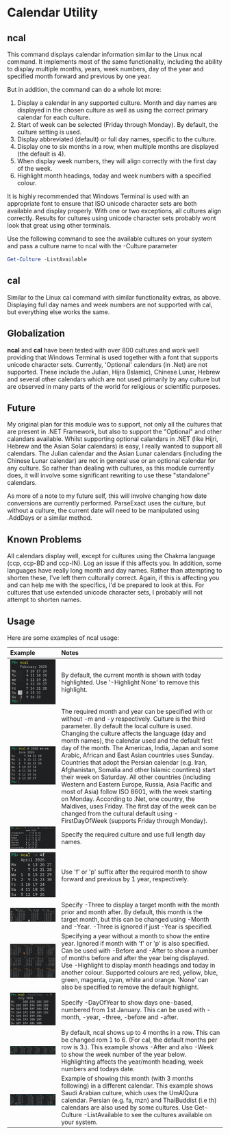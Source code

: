 # Calendar Utility

## ncal

This command displays calendar information similar to the Linux ncal command. It implements most of the same functionality, including the ability to display multiple months, years, week numbers, day of the year and specified month forward and previous by one year.

But in addition, the command can do a whole lot more:

1. Display a calendar in any supported culture. Month and day names are displayed in the chosen culture as well as using the correct primary calendar for each culture.
2. Start of week can be selected (Friday through Monday). By default, the culture setting is used.
3. Display abbreviated (default) or full day names, specific to the culture.
4. Display one to six months in a row, when multiple months are displayed (the default is 4).
5. When display week numbers, they will align correctly with the first day of the week.
6. Highlight month headings, today and week numbers with a specified colour.

It is highly recommended that Windows Terminal is used with an appropriate font to ensure that ISO unicode character sets are both available and display properly. With one or two exceptions, all cultures align correctly. Results for cultures using unicode character sets probably wont look that great using other terminals.

Use the following command to see the available cultures on your system and pass a culture name to ncal with the -Culture parameter

```PowerShell
Get-Culture -ListAvailable
```

## cal

Similar to the Linux cal command with similar functionality extras, as above. Displaying full day names and week numbers are not supported with cal, but everything else works the same.

## Globalization

**ncal** and **cal** have been tested with over 800 cultures and work well providing that Windows Terminal is used together with a font that supports unicode character sets.  Currently, 'Optional' calendars (in .Net) are not supported. These include the Julian, Hijra (Islamic), Chinese Lunar, Hebrew and several other calendars which are not used primarily by any culture but are observed in many parts of the world for religious or scientific purposes.

## Future

My original plan for this module was to support, not only all the cultures that are present in .NET Framework, but also to support the "Optional" and other calandars available. Whilst supporting optional calandars in .NET (like Hijri, Hebrew and the Asian Solar calendars) is easy, I really wanted to support all calendars. The Julian calendar and the Asian Lunar calendars (including the Chinese Lunar calendar) are not in general use or an optional calendar for any culture. So rather than dealing with cultures, as this module currently does, it will involve some significant rewriting to use these "standalone" calendars.

As more of a note to my future self, this will involve changing how date conversions are currently performed. ParseExact uses the culture, but without a culture, the current date will need to be manipulated using .AddDays or a similar method.

## Known Problems

All calendars display well, except for cultures using the Chakma language (ccp, ccp-BD and ccp-IN). Log an issue if this affects you. In addition, some languages have really long month and day names. Rather than attempting to shorten these, I've left them culturally correct. Again, if this is affecting you and can help me with the specifics, I'd be prepared to look at this. For cultures that use extended unicode character sets, I probably will not attempt to shorten names.

## Usage

Here are some examples of ncal usage:

Example | Notes
:--- | :---
![Default ncal display](/Images/2025-02-01-01.png) | By default, the current month is shown with today highlighted. Use '-Highlight None' to remove this highlight.
![Month and year](/Images/2025-02-01-02.png) | The required month and year can be specified with or without -m and -y respectively. Culture is the third parameter. By default the local culture is used. Changing the culture affects the language (day and month names), the calendar used and the default first day of the month. The Americas, India, Japan and some Arabic, African and East Asian countries uses Sunday. Countries that adopt the Persian calendar (e.g. Iran, Afghanistan, Somalia and other Islamic countires) start their week on Saturday. All other countries (including Western and Eastern Europe, Russia, Asia Pacific and most of Asia) follow ISO 8601, with the week starting on Monday. According to .Net, one country, the Maldives, uses Friday. The first day of the week can be changed from the cultural default using -FirstDayOfWeek (supports Friday through Monday).
![Specify a culture](/Images/2025-02-01-03.png) | Specify the required culture and use full length day names.
![Use f and p for forward and previous](/Images/2025-02-01-04.png) | Use 'f' or 'p' suffix after the required month to show forward and previous by 1 year, respectively.
![Specify -Three](/Images/2025-02-01-05.png) |  Specify -Three to display a target month with the month prior and month after. By default, this month is the target month, but this can be changed using -Month and -Year. -Three is ignored if just -Year is specified.
![Specify -Year without month](/Images/2025-02-01-06.png) | Specifying a year without a month to show the entire year. Ignored if month with 'f' or 'p' is also specified. Can be used with -Before and -After to show a number of months before and after the year being displayed. Use -Highlight to display month headings and today in another colour. Supported colours are red, yellow, blue, green, magenta, cyan, white and orange. 'None' can also be specified to remove the default highlight.
![Specify -DayOfYear](/Images/2025-02-01-07.png) | Specify -DayOfYear to show days one-based, numbered from 1st January. This can be used with -month, -year, -three, -before and -after.
![Specify -MonthPerRow](/Images/2025-02-01-08.png) | By default, ncal shows up to 4 months in a row. This can be changed rom 1 to 6. (For cal, the default months per row is 3.). This example shows -After and also -Week to show the week number of the year below. Highlighting affects the year/month heading, week numbers and todays date.
![UmAlQura](/Images/2025-02-01-09.png) | Example of showing this month (with 3 months following) in a different calendar. This example shows Saudi Arabian culture, which uses the UmAlQura calendar. Persian (e.g. fa, mzn) and ThaiBuddist (i.e th) calendars are also used by some cultures. Use Get-Culture -ListAvailable to see the cultures available on your system.
